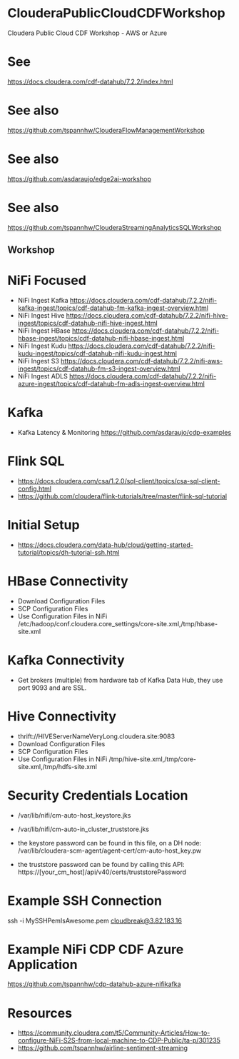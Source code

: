 # ClouderaPublicCloudCDFWorkshop

Cloudera Public Cloud CDF Workshop - AWS or Azure


# See 
https://docs.cloudera.com/cdf-datahub/7.2.2/index.html

# See also 
https://github.com/tspannhw/ClouderaFlowManagementWorkshop

# See also 
https://github.com/asdaraujo/edge2ai-workshop

# See also 
https://github.com/tspannhw/ClouderaStreamingAnalyticsSQLWorkshop

## Workshop

# NiFi Focused

* NiFi Ingest Kafka https://docs.cloudera.com/cdf-datahub/7.2.2/nifi-kafka-ingest/topics/cdf-datahub-fm-kafka-ingest-overview.html
* NiFi Ingest Hive https://docs.cloudera.com/cdf-datahub/7.2.2/nifi-hive-ingest/topics/cdf-datahub-nifi-hive-ingest.html
* NiFi Ingest HBase https://docs.cloudera.com/cdf-datahub/7.2.2/nifi-hbase-ingest/topics/cdf-datahub-nifi-hbase-ingest.html
* NiFi Ingest Kudu https://docs.cloudera.com/cdf-datahub/7.2.2/nifi-kudu-ingest/topics/cdf-datahub-nifi-kudu-ingest.html
* NiFi Ingest S3 https://docs.cloudera.com/cdf-datahub/7.2.2/nifi-aws-ingest/topics/cdf-datahub-fm-s3-ingest-overview.html
* NiFi Ingest ADLS https://docs.cloudera.com/cdf-datahub/7.2.2/nifi-azure-ingest/topics/cdf-datahub-fm-adls-ingest-overview.html

# Kafka

* Kafka Latency & Monitoring https://github.com/asdaraujo/cdp-examples

# Flink SQL

* https://docs.cloudera.com/csa/1.2.0/sql-client/topics/csa-sql-client-config.html
* https://github.com/cloudera/flink-tutorials/tree/master/flink-sql-tutorial

# Initial Setup

* https://docs.cloudera.com/data-hub/cloud/getting-started-tutorial/topics/dh-tutorial-ssh.html

# HBase Connectivity

* Download Configuration Files
* SCP Configuration Files
* Use Configuration Files in NiFi /etc/hadoop/conf.cloudera.core_settings/core-site.xml,/tmp/hbase-site.xml

# Kafka Connectivity

* Get brokers (multiple) from hardware tab of Kafka Data Hub, they use port 9093 and are SSL.

# Hive Connectivity

* thrift://HIVEServerNameVeryLong.cloudera.site:9083
* Download Configuration Files
* SCP Configuration Files
* Use Configuration Files in NiFi /tmp/hive-site.xml,/tmp/core-site.xml,/tmp/hdfs-site.xml

# Security Credentials Location

* /var/lib/nifi/cm-auto-host_keystore.jks

* /var/lib/nifi/cm-auto-in_cluster_truststore.jks

* the keystore password can be found in this file, on a DH node: /var/lib/cloudera-scm-agent/agent-cert/cm-auto-host_key.pw

* the truststore password can be found by calling this API: https://[your_cm_host]/api/v40/certs/truststorePassword


# Example SSH Connection

ssh -i MySSHPemIsAwesome.pem cloudbreak@3.82.183.16

# Example NiFi CDP CDF Azure Application

https://github.com/tspannhw/cdp-datahub-azure-nifikafka

# Resources

* https://community.cloudera.com/t5/Community-Articles/How-to-configure-NiFi-S2S-from-local-machine-to-CDP-Public/ta-p/301235
* https://github.com/tspannhw/airline-sentiment-streaming



